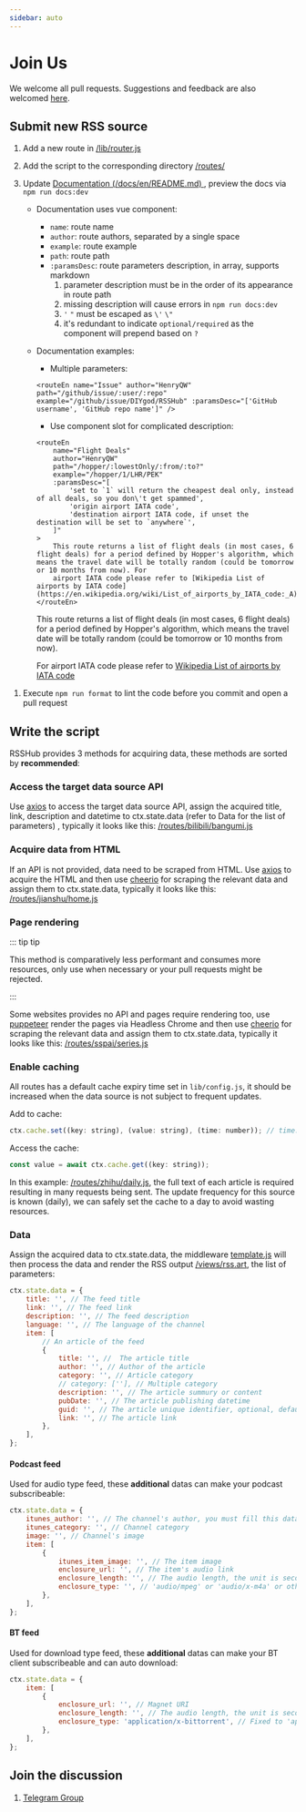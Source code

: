 ```yaml
---
sidebar: auto
---
```


# Join Us

We welcome all pull requests. Suggestions and feedback are also welcomed [here](https://github.com/DIYgod/RSSHub/issues).

## Submit new RSS source

1.  Add a new route in [/lib/router.js](https://github.com/DIYgod/RSSHub/blob/master/lib/router.js)

1.  Add the script to the corresponding directory [/routes/](https://github.com/DIYgod/RSSHub/tree/master/routes)

1.  Update [Documentation (/docs/en/README.md) ](https://github.com/DIYgod/RSSHub/blob/master/docs/en/README.md), preview the docs via `npm run docs:dev`

    -   Documentation uses vue component:
        -   `name`: route name
        -   `author`: route authors, separated by a single space
        -   `example`: route example
        -   `path`: route path
        -   `:paramsDesc`: route parameters description, in array, supports markdown
            1. parameter description must be in the order of its appearance in route path
            1. missing description will cause errors in `npm run docs:dev`
            1. `'` `"` must be escaped as `\'` `\"`
            1. it's redundant to indicate `optional/required` as the component will prepend based on `?`
    -   Documentation examples:

        -   Multiple parameters:

        ```vue
        <routeEn name="Issue" author="HenryQW" path="/github/issue/:user/:repo" example="/github/issue/DIYgod/RSSHub" :paramsDesc="['GitHub username', 'GitHub repo name']" />
        ```

        <routeEn name="Issue" author="HenryQW" path="/github/issue/:user/:repo" example="/github/issue/DIYgod/RSSHub" :paramsDesc="['GitHub username', 'GitHub repo name']" />

        -   Use component slot for complicated description:

        ```vue
        <routeEn
            name="Flight Deals"
            author="HenryQW"
            path="/hopper/:lowestOnly/:from/:to?"
            example="/hopper/1/LHR/PEK"
            :paramsDesc="[
                'set to `1` will return the cheapest deal only, instead of all deals, so you don\'t get spammed',
                'origin airport IATA code',
                'destination airport IATA code, if unset the destination will be set to `anywhere`',
            ]"
        >
            This route returns a list of flight deals (in most cases, 6 flight deals) for a period defined by Hopper's algorithm, which means the travel date will be totally random (could be tomorrow or 10 months from now). For
            airport IATA code please refer to [Wikipedia List of airports by IATA code](https://en.wikipedia.org/wiki/List_of_airports_by_IATA_code:_A)
        </routeEn>
        ```

        <routeEn name="Flight Deals" author="HenryQW" path="/hopper/:lowestOnly/:from/:to?" example="/hopper/1/LHR/PEK" :paramsDesc="['set to `1` will return the cheapest deal only, instead of all deals, so you don\'t get spammed', 'origin airport IATA code', 'destination airport IATA code, if unset the destination will be set to `anywhere`']" >

        This route returns a list of flight deals (in most cases, 6 flight deals) for a period defined by Hopper's algorithm, which means the travel date will be totally random (could be tomorrow or 10 months from now).

        For airport IATA code please refer to [Wikipedia List of airports by IATA code](https://en.wikipedia.org/wiki/List_of_airports_by_IATA_code:_A)

        </routeEn>

1)  Execute `npm run format` to lint the code before you commit and open a pull request

## Write the script

RSSHub provides 3 methods for acquiring data, these methods are sorted by **recommended**:

### Access the target data source API

Use [axios](https://github.com/axios/axios) to access the target data source API, assign the acquired title, link, description and datetime to ctx.state.data (refer to Data for the list of parameters) , typically it looks like this: [/routes/bilibili/bangumi.js](https://github.com/DIYgod/RSSHub/blob/master/routes/bilibili/bangumi.js)

### Acquire data from HTML

If an API is not provided, data need to be scraped from HTML. Use [axios](https://github.com/axios/axios) to acquire the HTML and then use [cheerio](https://github.com/cheeriojs/cheerio) for scraping the relevant data and assign them to ctx.state.data, typically it looks like this: [/routes/jianshu/home.js](https://github.com/DIYgod/RSSHub/blob/master/routes/jianshu/home.js)

### Page rendering

::: tip tip

This method is comparatively less performant and consumes more resources, only use when necessary or your pull requests might be rejected.

:::

Some websites provides no API and pages require rendering too, use [puppeteer](https://github.com/GoogleChrome/puppeteer) render the pages via Headless Chrome and then use [cheerio](https://github.com/cheeriojs/cheerio) for scraping the relevant data and assign them to ctx.state.data, typically it looks like this: [/routes/sspai/series.js](https://github.com/DIYgod/RSSHub/blob/master/routes/sspai/series.js)

### Enable caching

All routes has a default cache expiry time set in `lib/config.js`, it should be increased when the data source is not subject to frequent updates.

Add to cache:

```js
ctx.cache.set((key: string), (value: string), (time: number)); // time: the cache expiry time in seconds
```

Access the cache:

```js
const value = await ctx.cache.get((key: string));
```

In this example: [/routes/zhihu/daily.js](https://github.com/DIYgod/RSSHub/blob/master/routes/zhihu/daily.js), the full text of each article is required resulting in many requests being sent. The update frequency for this source is known (daily), we can safely set the cache to a day to avoid wasting resources.

### Data

Assign the acquired data to ctx.state.data, the middleware [template.js](https://github.com/DIYgod/RSSHub/blob/master/middleware/template.js) will then process the data and render the RSS output [/views/rss.art](https://github.com/DIYgod/RSSHub/blob/master/views/rss.art), the list of parameters:

```js
ctx.state.data = {
    title: '', // The feed title
    link: '', // The feed link
    description: '', // The feed description
    language: '', // The language of the channel
    item: [
        // An article of the feed
        {
            title: '', //  The article title
            author: '', // Author of the article
            category: '', // Article category
            // category: [''], // Multiple category
            description: '', // The article summury or content
            pubDate: '', // The article publishing datetime
            guid: '', // The article unique identifier, optional, default to the article link below
            link: '', // The article link
        },
    ],
};
```

#### Podcast feed

Used for audio type feed, these **additional** datas can make your podcast subscribeable:

```js
ctx.state.data = {
    itunes_author: '', // The channel's author, you must fill this data.
    itunes_category: '', // Channel category
    image: '', // Channel's image
    item: [
        {
            itunes_item_image: '', // The item image
            enclosure_url: '', // The item's audio link
            enclosure_length: '', // The audio length, the unit is seconds.
            enclosure_type: '', // 'audio/mpeg' or 'audio/x-m4a' or others
        },
    ],
};
```

#### BT feed

Used for download type feed, these **additional** datas can make your BT client subscribeable and can auto download:

```js
ctx.state.data = {
    item: [
        {
            enclosure_url: '', // Magnet URI
            enclosure_length: '', // The audio length, the unit is seconds, optional
            enclosure_type: 'application/x-bittorrent', // Fixed to 'application/x-bittorrent'
        },
    ],
};
```

</details>

## Join the discussion

1.  [Telegram Group](https://t.me/rsshub)
